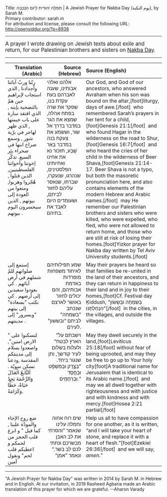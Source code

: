 <html>
<head></head>
<body>
Title: תְּפִלָּה יְהוּדִית לְיוֹם הַנַּכְּבָּה | A Jewish Prayer for Nakba Day (يوم النكبة), by Sarah M.<br />
Primary contributor: sarah.m<br />
For attribution and license, please consult the following URL: <a href="http://opensiddur.org/?p=8938">http://opensiddur.org/?p=8938</a>
<p />
<hr />

<div class="english" style="font-size: 1.2em;">
A prayer I wrote drawing on Jewish texts about exile and return, for our Palestinian brothers and sisters on <a href="http://en.wikipedia.org/wiki/Nakba_Day">Nakba Day</a>.
</div>

<hr />

<table style="margin-left: auto;margin-right: auto;" class="draggable">
<thead><tr><th id="x" style="text-align: right;">Translation (Arabic)</th><th style="text-align: right;">Source (Hebrew)</th><th style="text-align: left;">Source (English)</th></tr></thead>
<tbody>
<tr>
<td style="vertical-align:top;" width="25%">
<div class="arabic"><span lang="ar">
ربّنا وربّ آبائنا وأجدادنا ,
الذي استجاب لإبراهيم حين همّ بالتضحية بإبنه ,
الذي افتقد سارة على باب خيمتها ,
الذي ظهر لهاجر في برّية شور ,
وسمع صراخ ابنها في صحراء بئر السبع.
تذكّر إخوتنا وأخواتنا الفلسطينيين,
الذين قتلوا , هُجّروا وهربوا,
ومنعوا من العودة إلى بيوتهم ,
الذين سيخسرون اليوم بيوتهم .
 </span></div></td>
 
<td style="vertical-align:top;" width="25%">
<div class="liturgy"><span lang="he">
 אלהנו ואלהי אבותינו,
 שענה לאברהם בעת עקדת בנו,
 שפקד את שרה בפתח אהלה,
 שמצא את הגר במדבר בדרך אל שור, 
 וששמע את צעקת בנה במדבר בְּאֵר שָֽׁבַע,
 תזכור נא את אחינו ואחיותינו הפלסטינים,
 שנהרגו, 
שנעקרו, 
שברחו, 
שנאסר עליהם לחזור לביתם,
 ושעומדים היום לאבד את בתיהם.
 </span></div></td>

<td style="vertical-align:top;" width="50%"><div class="english">
Our God, and God of our ancestors,
who answered Avraham when his son was bound on the altar,[foot]liturgy, days of awe.[/foot]&nbsp;
who remembered Sarah’s prayers in her tent for a child,[foot]Genesis 21:1[/foot]&nbsp;
and who found Hagar in the wilderness on the road to Shur,[foot]Genesis 16:7[/foot]&nbsp;
and who heard the cries of her child in the wilderness of Beer Shava,[foot]Genesis 21:14-17. Beer Shava is not a typo, but both the masoretic pronunciation here, and also contains elements of the modern Hebrew and Arabic names.[/foot]&nbsp; 
may He remember our Palestinian brothers and sisters 
who were killed, 
who were expelled, 
who fled, 
who were not allowed to return home,
and those who are still at risk of losing their homes.[foot]Yizkor prayer for Nakba day written by Tel Aviv University students.[/foot]&nbsp;
</div></td>
</tr>


<tr>
<td style="vertical-align:top;" width="25%">
<div class="arabic"><span lang="ar">
إستمع إلى صلواتهم للمّ شملهم في أرض آبائهم .
كي يعودوا سعيدين إلى أرضهم .
كي نكتب "بسعادة" إلى بيتهم "وبسرور" إلى مدينتهم .
 </span></div></td>
 
<td style="vertical-align:top;" width="25%">
<div class="liturgy" style="text-align: right;"><span lang="he">
 שמע תפילותיהם 
לאיחוד משפחות מופרדות באדמת אבותיהם, 
והם יכולים לחזור באושר לארצם
 שנכתב ”בשמחה" לביתם 
“ובששון" לעירם.
  </span></div></td>

<td style="vertical-align:top;" width="50%"><div class="english">
May their prayers be heard 
so that families be re-united in the land of their ancestors, 
and they can return in happiness to their land 
and in joy to their homes,[foot]Cf. Festival day Ḳiddush, "בְּשִׂמְחָה וּבְשָׂשׂוֹן הִנְחַלְתָּנוּ"[/foot]&nbsp; 
in the cities, in the villages, and outside the villages. 
</div></td>
</tr>


<tr>
<td style="vertical-align:top;" width="25%">
<div class="arabic"><span lang="ar">
" لتسكنوا على الارض امنين",
واصعدوا بسلام إلى مدينتكم المقدسة ,ودعنا نسكن سويّة .
اَلتَّابعُ الْعَدْلَ وَالرَّحْمَةَ يَجِدُ حَيَاةً، حَظًّا وَكَرَامَةً.
 </span></div></td>
 
<td style="vertical-align:top;" width="25%">
<div class="liturgy" style="text-align: right;"><span lang="he">
 ”וישבתם על הארץ לבטח“ 
 ולעלות בשלום לעיר קודשך, 
 ותן שנגור ביחד.
 ”בְּצֶ֣דֶק וּבְמִשְׁפָּ֔ט 
 וּבְחֶ֖סֶד וּֽבְרַחֲמִֽים.“
   </span></div></td>

<td style="vertical-align:top;" width="50%"><div class="english">
May they dwell securely in the land,[foot]Leviticus 25:18[/foot] without fear of being uprooted, 
and may they be free to go up to Your holy city[foot]A traditional name for Jerusalem that is identical to its Arabic name.[/foot]&nbsp;
and may we all dwell together 
with righteousness and with justice 
and with kindness and with mercy.[foot]Hosea 2:21 partial[/foot]&nbsp;
</tr>


<tr>
<td style="vertical-align:top;" width="25%">
<div class="arabic"><span lang="ar">
ضع روح الإخاء والمودّة علينا , 
كما قيل " و انزع قلب الحجر من لحمكم و اعطيكم قلب لحم" 
ونقول آمين
</span></div>
</td>

<td style="vertical-align:top;" width="25%">
<div class="liturgy" style="text-align: right;"><span lang="he">
 שים רוח אחוה וחמלה עלינו 
 שנאמר ”והסרתי את לב האבן מבשרכם 
 ונתתי לכם לב בשר.“ ‏
 ונאמר ”אמן“‏
</span></div></td>
 
<td style="vertical-align:top;" width="50%"><div class="english">
Help us all to have compassion for one another, 
as it is written, “and I will take your heart of stone, 
and replace it with a heart of flesh.”[foot]Ezekiel 26:36[/foot]&nbsp;
and we will say, <em>amen</em>.”
</div></td>
</tr>
</tbody></table>

<hr />

"A Jewish Prayer for Nakba Day" was written in 2014 by Sarah M. in Hebrew and in English. At our invitation, in 2019 Rasheed Agbaria made an Arabic translation of this prayer for which we are grateful. --Aharon Varady
</body>
</html>